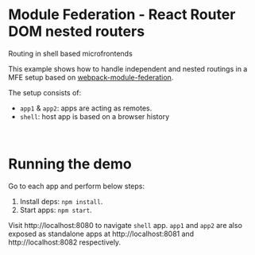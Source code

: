 # Module Federation - React Router DOM nested routers

Routing in shell based microfrontends

This example shows how to handle independent and nested routings in a MFE setup based on [webpack-module-federation](https://github.com/module-federation).

The setup consists of:

- `app1` & `app2`: apps are acting as remotes.
- `shell`: host app is based on a browser history

<br>

# Running the demo

Go to each app and perform below steps:

1. Install deps: `npm install`.
2. Start apps: `npm start`.

Visit http://localhost:8080 to navigate `shell` app.
`app1` and `app2` are also exposed as standalone apps at http://localhost:8081 and http://localhost:8082 respectively.
